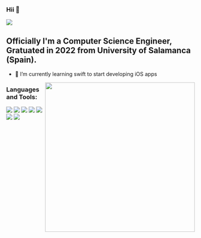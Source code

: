 ### Hii 👋

![](https://komarev.com/ghpvc/?username=F4hdC&color=blue&label=Visitors)

## Officially I'm a Computer Science Engineer, Gratuated in 2022 from University of Salamanca (Spain).

- 💪 I’m currently learning swift to start developing iOS apps

<p>
  <img width="400" align='right' src="https://github-readme-stats.vercel.app/api?username=F4hdC&show_icons=true&hide_border=true"></a>
</p>

### Languages and Tools:

<img src="https://img.shields.io/badge/-A8B9CC?logo=c&logoColor=white&style=plastic&logoWidth=30" /> <img src="https://img.shields.io/badge/-Java-007396?logo=java&style=plastic&logoWidth=30" /> <img src="https://img.shields.io/badge/-HTML5-E34F26?logo=HTML5&logoColor=white&style=plastic&logoWidth=30" /> <img src="https://img.shields.io/badge/-CSS3-1572B6?logo=css3&style=plastic&logoWidth=30" /> <img src="https://img.shields.io/badge/-Php-777BB4?logo=php&logoColor=white&style=plastic&logoWidth=30" /> <img src="https://img.shields.io/badge/-Python-3776AB?logo=Python&logoColor=white&style=plastic&logoWidth=30" /> <img src="https://img.shields.io/badge/-Swift-E34F26?logo=swift&logoColor=white&style=plastic&logoWidth=30" />


